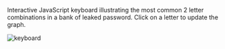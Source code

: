 Interactive JavaScript keyboard illustrating the most common 2 letter combinations in a bank of leaked password. Click on a letter to update the graph. 

![keyboard](https://user-images.githubusercontent.com/52259160/75726931-a7a81a00-5cb1-11ea-98d4-d6138327eef3.png)

